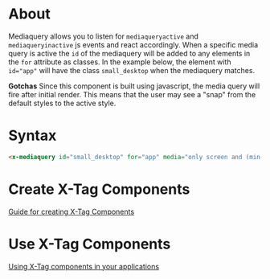 # About

Mediaquery allows you to listen for ```mediaqueryactive``` and ```mediaqueryinactive``` js events and react accordingly.   When a specific media query is active the ```id``` of the mediaquery will be added to any elements in the ```for``` attribute as classes.   In the example below, the element with ```id="app"``` will have the class ```small_desktop``` when the mediaquery matches.

**Gotchas**
Since this component is built using javascript, the media query will fire after initial render.  This means that the user may see a "snap" from the default styles to the active style.

# Syntax

```html
<x-mediaquery id="small_desktop" for="app" media="only screen and (min-width : 400px) and (max-width : 600px)"></x-mediaquery>
```


# Create X-Tag Components

[Guide for creating X-Tag Components](https://github.com/x-tag/core/wiki/Creating-X-Tag-Components)

# Use X-Tag Components

[Using X-Tag components in your applications](https://github.com/x-tag/core/wiki/Using-X-Tag-Components-in-your-application)


